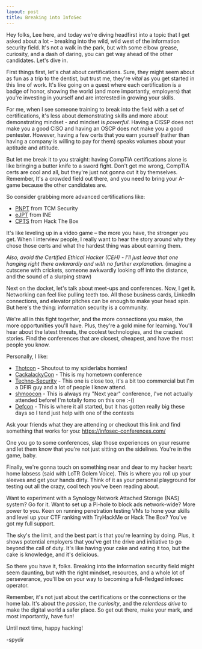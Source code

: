 ```yaml
---
layout: post
title: Breaking into InfoSec
---
```

Hey folks, Lee here, and today we're diving headfirst into a topic that I get asked about a lot – breaking into the wild, wild west of the information security field. It's not a walk in the park, but with some elbow grease, curiosity, and a dash of daring, you can get way ahead of the other candidates. Let's dive in.

First things first, let's chat about certifications. Sure, they might seem about as fun as a trip to the dentist, but trust me, they're _vital_ as you get started in this line of work. It's like going on a quest where each certification is a badge of honor, showing the world (and more importantly, employers) that you're investing in yourself and are interested in growing your skills. 

For me, when I see someone training to break into the field with a set of certifications, it's less about demonstrating skills and more about demonstrating mindset - and mindset is _powerful_. Having a CISSP does not make you a good CISO and having an OSCP does not make you a good pentester. However, having a few certs that you earn yourself (rather than having a company is willing to pay for them) speaks volumes about your aptitude and attitude. 

But let me break it to you straight: having CompTIA certifications alone is like bringing a butter knife to a sword fight. Don't get me wrong, CompTIA certs are cool and all, but they're just not gonna cut it by themselves. Remember, It's a crowded field out there, and you need to bring your A-game because the other candidates are. 

So consider grabbing more advanced certifications like: 
- [PNPT](https://certifications.tcm-sec.com/) from TCM Security 
- [eJPT](https://my.ine.com/certifications) from INE 
- [CPTS](https://academy.hackthebox.com/preview/certifications) from Hack The Box

It's like leveling up in a video game – the more you have, the stronger you get. When I interview people, I really want to hear the story around why they chose those certs and what the hardest thing was about earning them. 

_Also, avoid the Certified Ethical Hacker (CEH) - I’ll just leave that one hanging right there awkwardly and with no further explanation._ 
(imagine a cutscene with crickets, someone awkwardly looking off into the distance, and the sound of a slurping straw)

Next on the docket, let's talk about meet-ups and conferences. Now, I get it. Networking can feel like pulling teeth too. All those business cards, LinkedIn connections, and elevator pitches can be enough to make your head spin. But here's the thing: information security is a community. 

We're all in this fight together, and the more connections you make, the more opportunities you'll have. Plus, they're a gold mine for learning. You'll hear about the latest threats, the coolest technologies, and the craziest stories. Find the conferences that are closest, cheapest, and have the most people you know. 

Personally, I like: 

- [Thotcon](https://www.thotcon.org/)  - Shoutout to my spiderlabs homies!
- [CackalackyCon](https://cackalackycon.org/) - This is my hometown conference
- [Techno-Security](https://www.technosecurity.us/) - This one is close too, it's a bit too commercial but I'm a DFIR guy and a lot of people I know attend. 
- [shmoocon](https://www.shmoocon.org/) - This is always my "Next year" conference, I've not actually attended before! I'm totally fomo on this one :-()
- [Defcon](https://www.defcon.org) - This is where it all started, but it has gotten really big these days so I tend just help with one of the contests

Ask your friends what they are attending or checkout this link and find something that works for you: https://infosec-conferences.com/


One you go to some conferences, slap those experiences on your resume and let them know that you're not just sitting on the sidelines. You're in the game, baby.

Finally, we're gonna touch on something near and dear to my hacker heart: home labsess (said with LoTR Golem Voice). This is where you roll up your sleeves and get your hands dirty. Think of it as your personal playground for testing out all the crazy, cool tech you've been reading about. 

Want to experiment with a Synology Network Attached Storage (NAS) system? Go for it. Want to set up a Pi-hole to block ads network-wide? More power to you. Keen on running penetration testing VMs to hone your skills and level up your CTF ranking with TryHackMe or Hack The Box? You've got my full support. 

The sky's the limit, and the best part is that you're learning by doing. Plus, it shows potential employers that you've got the drive and initiative to go beyond the call of duty. It's like having your cake and eating it too, but the cake is knowledge, and it's delicious.

So there you have it, folks. Breaking into the information security field might seem daunting, but with the right mindset, resources, and a whole lot of perseverance, you'll be on your way to becoming a full-fledged infosec operator. 

Remember, it's not just about the certifications or the connections or the home lab. It's about the _passion_, the _curiosity_, and the _relentless drive_ to make the digital world a safer place. So get out there, make your mark, and most importantly, have fun! 

Until next time, happy hacking!

-spydir
